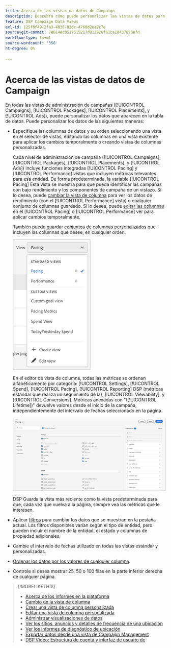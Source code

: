 ```yaml
---
title: Acerca de las vistas de datos de Campaign
description: Descubra cómo puede personalizar las vistas de datos para campañas, paquetes, ubicaciones y anuncios.
feature: DSP Campaign Data Views
exl-id: 125f8f49-2fa3-4838-82dc-4760d2ea9c7e
source-git-commit: 7e614ecb517515217d812926f61ca10437820efd
workflow-type: tm+mt
source-wordcount: '358'
ht-degree: 0%

---
```


# Acerca de las vistas de datos de Campaign

En todas las vistas de administración de campañas ([!UICONTROL Campaigns], [!UICONTROL Packages], [!UICONTROL Placements], y [!UICONTROL Ads]), puede personalizar los datos que aparecen en la tabla de datos. Puede personalizar los datos de las siguientes maneras:

* Especifique las columnas de datos y su orden seleccionando una vista en el selector de vistas, editando las columnas en una vista existente para aplicar los cambios temporalmente o creando vistas de columnas personalizadas.

   Cada nivel de administración de campaña ([!UICONTROL Campaigns], [!UICONTROL Packages], [!UICONTROL Placements], y [!UICONTROL Ads]) incluye funciones integradas [!UICONTROL Pacing] y [!UICONTROL Performance] vistas que incluyen métricas relevantes para esa entidad. De forma predeterminada, la variable [!UICONTROL Pacing] Esta vista se muestra para que pueda identificar las campañas con bajo rendimiento y los componentes de campaña de un vistazo. Si lo desea, puede [cambiar la vista de columna](column-view-change.md) para ver los datos de rendimiento (con el [!UICONTROL Performance] vista) o cualquier conjunto de columnas guardado. Si lo desea, puede [editar las columnas](column-view-edit.md) en el [!UICONTROL Pacing] o [!UICONTROL Performance] ver para aplicar cambios temporalmente.

   También puede guardar [conjuntos de columnas personalizados](column-view-create.md) que incluyen las columnas que desee, en cualquier orden.

   ![selector de vista de columna](/help/dsp/assets/column-view-selector.png)

   En el editor de vista de columna, todas las métricas se ordenan alfabéticamente por categoría: [!UICONTROL Settings], [!UICONTROL Spend], [!UICONTROL Pacing], [!UICONTROL Reporting] DSP (métricas estándar que realiza un seguimiento de la), [!UICONTROL Viewability], y [!UICONTROL Conversions]. Métricas anexadas con &quot;([!UICONTROL Lifetime])&quot; devuelve valores desde el inicio de la campaña, independientemente del intervalo de fechas seleccionado en la página.

   ![editor de vista de columna](/help/dsp/assets/column-view-editor.png)

   DSP Guarda la vista más reciente como la vista predeterminada para que, cada vez que vuelva a la página, siempre vea las métricas que le interesen.

* Aplicar [filtros](campaign-data-filter.md) para cambiar los datos que se muestran en la pestaña actual. Los filtros disponibles varían según el tipo de entidad, pero pueden incluir el nombre de la entidad, el estado y columnas de propiedad adicionales.

* Cambie el intervalo de fechas utilizado en todas las vistas estándar y personalizadas.

* [Ordenar los datos por los valores de cualquier columna](campaign-data-sort.md).

* Controle si desea mostrar 25, 50 o 100 filas en la parte inferior derecha de cualquier página.

>[!MORELIKETHIS]
>
>* [Acerca de los informes en la plataforma](campaign-reports-about.md)
>* [Cambio de la vista de columna](column-view-change.md)
>* [Crear una vista de columna personalizada](column-view-create.md)
>* [Editar una vista de columna personalizada](column-view-edit.md)
>* [Administrar visualizaciones de datos](campaign-data-visualization-manage.md)
>* [Ver los sitios, anuncios y detalles de frecuencia de una ubicación](placement-details-view.md)
>* [Ver los informes de diagnóstico de ubicación](placement-diagnostics.md)
>* [Exportar datos desde una vista de Campaign Management](campaign-export-data.md)
>* [DSP Vídeo: Estructura de cuenta y interfaz de usuario de](https://experienceleague.adobe.com/docs/advertising-learn/tutorials/dsp/ui.html)

